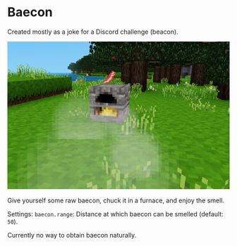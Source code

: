 # Baecon

Created mostly as a joke for a Discord challenge (beacon).  

![screenshot.png](screenshot.png)  

Give yourself some raw baecon, chuck it in a furnace, and enjoy the smell.  

Settings:
`baecon.range`: Distance at which baecon can be smelled (default: `50`).

Currently no way to obtain baecon naturally.  
